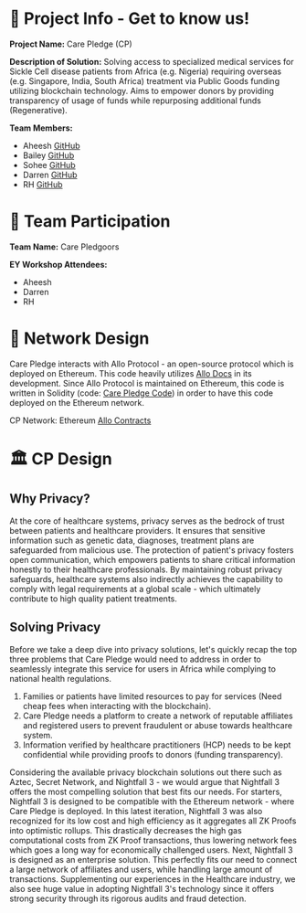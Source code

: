 # 🌱 Project Info - Get to know us!
**Project Name:** Care Pledge (CP)

**Description of Solution:** Solving access to specialized medical services for Sickle Cell disease patients from Africa (e.g. Nigeria) requiring overseas (e.g. Singapore, India, South Africa) treatment via Public Goods funding utilizing blockchain technology. Aims to empower donors by providing transparency of usage of funds while repurposing additional funds (Regenerative).

**Team Members:**
- Aheesh [GitHub](https://github.com/Aheesh)
- Bailey [GitHub](https://github.com/baileyspraggins)
- Sohee [GitHub](https://github.com/sohekim)
- Darren [GitHub](https://github.com/DChan0319)
- RH [GitHub](https://github.com/PrintRH)

# 📖 Team Participation

**Team Name:** Care Pledgoors

**EY Workshop Attendees:**
- Aheesh
- Darren
- RH

# 🎨 Network Design

Care Pledge interacts with Allo Protocol - an open-source protocol which is deployed on Ethereum. This code heavily utilizes [Allo Docs](https://github.com/allo-protocol/allo-v2) in its development. Since Allo Protocol is maintained on Ethereum, this code is written in Solidity (code: [Care Pledge Code](https://github.com/baileyspraggins/care-pledge)) in order to have this code deployed on the Ethereum network.

CP Network: Ethereum [Allo Contracts](https://docs.allo.gitcoin.co/overview/contracts)

# 🏛️ CP Design

## Why Privacy?

At the core of healthcare systems, privacy serves as the bedrock of trust between patients and healthcare providers. It ensures that sensitive information such as genetic data, diagnoses, treatment plans are safeguarded from malicious use. The protection of patient's privacy fosters open communication, which empowers patients to share critical information honestly to their healthcare professionals. By maintaining robust privacy safeguards, healthcare systems also indirectly achieves the capability to comply with legal requirements at a global scale - which ultimately contribute to high quality patient treatments.

## Solving Privacy 

Before we take a deep dive into privacy solutions, let's quickly recap the top three problems that Care Pledge would need to address in order to seamlessly integrate this service for users in Africa while complying to national health regulations.
1. Families or patients have limited resources to pay for services (Need cheap fees when interacting with the blockchain).
2. Care Pledge needs a platform to create a network of reputable affiliates and registered users to prevent fraudulent or abuse towards healthcare system.
3. Information verified by healthcare practitioners (HCP) needs to be kept confidential while providing proofs to donors (funding transparency).

Considering the available privacy blockchain solutions out there such as Aztec, Secret Network, and Nightfall 3 - we would argue that Nightfall 3 offers the most compelling solution that best fits our needs. For starters, Nightfall 3 is designed to be compatible with the Ethereum network - where Care Pledge is deployed. In this latest iteration, Nightfall 3 was also recognized for its low cost and high efficiency as it aggregates all ZK Proofs into optimistic rollups. This drastically decreases the high gas computational costs from ZK Proof transactions, thus lowering network fees which goes a long way for economically challenged users. Next, Nightfall 3 is designed as an enterprise solution. This perfectly fits our need to connect a large network of affiliates and users, while handling large amount of transactions. Supplementing our experiences in the Healthcare industry, we also see huge value in adopting Nightfall 3's technology since it offers strong security through its rigorous audits and fraud detection. 
